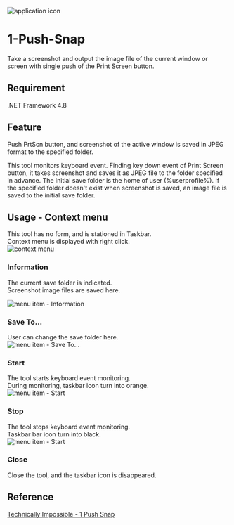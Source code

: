![application icon](https://cdn-ak.f.st-hatena.com/images/fotolife/e/espio999/20211223/20211223211549.png)
# 1-Push-Snap
Take a screenshot and output the image file of the current window or screen with single push of the Print Screen button.

## Requirement
.NET Framework 4.8

## Feature
Push PrtScn button, and screenshot of the active window is saved in JPEG format to the specified folder.

This tool monitors keyboard event.  Finding key down event of Print Screen button, it takes screenshot and saves it as JPEG file to the folder specified in advance.
The initial save folder is the home of user (%userprofile%).  If the specified folder doesn't exist when screenshot is saved, an image file is saved to the initial save folder.

## Usage - Context menu
This tool has no form, and is stationed in Taskbar.  
Context menu is displayed with right click.  
![context menu](https://cdn-ak.f.st-hatena.com/images/fotolife/e/espio999/20211223/20211223204109.png)

### Information
The current save folder is indicated.  
Screenshot image files are saved here.

![menu item - Information](https://cdn-ak.f.st-hatena.com/images/fotolife/e/espio999/20211223/20211223204112.png)

### Save To...
User can change the save folder here.  
![menu item - Save To...](https://cdn-ak.f.st-hatena.com/images/fotolife/e/espio999/20211223/20211223204116.png)

### Start
The tool starts keyboard event monitoring.  
During monitoring, taskbar icon turn into orange.  
![menu item - Start](https://cdn-ak.f.st-hatena.com/images/fotolife/e/espio999/20211223/20211223204119.png)

### Stop
The tool stops keyboard event monitoring.  
Taskbar bar icon turn into black.  
![menu item - Start](https://cdn-ak.f.st-hatena.com/images/fotolife/e/espio999/20211223/20211223204122.png)

### Close
Close the tool, and the taskbar icon is disappeared.

## Reference
[Technically Impossible - 1 Push Snap](https://impsbl.hatenablog.jp/entry/1PushSnap1.1)
